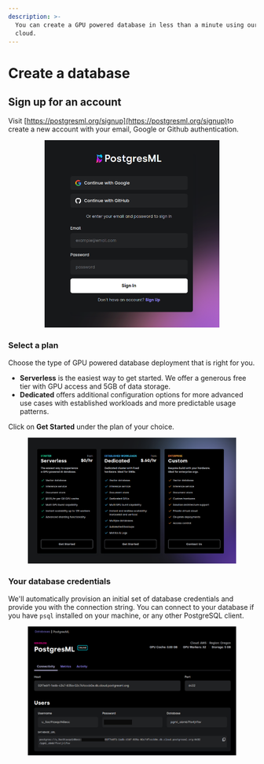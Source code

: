 ```yaml
---
description: >-
  You can create a GPU powered database in less than a minute using our hosted
  cloud.
---
```


# Create a database

## Sign up for an account

Visit [https://postgresml.org/signup](https://postgresml.org/signup)​ to create a new account with your email, Google or Github authentication.

<div align="center" data-full-width="false">

<figure><img src="../.gitbook/assets/image (6).png" alt="Sign up" width="356"><figcaption></figcaption></figure>

</div>

### Select a plan <a href="#create-a-new-account" id="create-a-new-account"></a>

Choose the type of GPU powered database deployment that is right for you.

* **Serverless** is the easiest way to get started. We offer a generous free tier with GPU access and 5GB of data storage.
* **Dedicated** offers additional configuration options for more advanced use cases with established workloads and more predictable usage patterns.

Click on **Get Started** under the plan of your choice.

<figure><img src="../.gitbook/assets/image (7).png" alt=""><figcaption></figcaption></figure>

### Your database credentials  <a href="#create-a-new-account" id="create-a-new-account"></a>

We'll automatically provision an initial set of database credentials and provide you with the connection string. You can connect to your database if you have `psql` installed on your machine, or any other PostgreSQL client.

<figure><img src="../.gitbook/assets/Screenshot from 2023-11-27 23-21-36.png" alt=""><figcaption></figcaption></figure>
